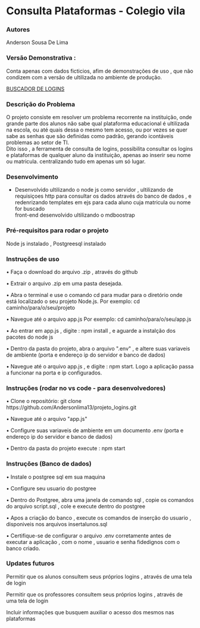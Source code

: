 ### <h1>Consulta Plataformas - Colegio vila</h1>
### Autores
Anderson Sousa De Lima


### Versão Demonstrativa :
Conta apenas com dados ficticios, afim de demonstrações de uso , que não condizem com a versão de ultilizada no ambiente de produção.

[BUSCADOR DE LOGINS](https://buscadordelogins-demo-h5y1.vercel.app)


### Descrição do Problema
O projeto consiste em resolver um problema recorrente na instituição, onde grande parte dos alunos não sabe qual plataforma educacional é ultilizada na escola, ou até quais dessa o mesmo tem acesso, ou por vezes
se quer sabe as senhas que são definidas como padrão, gerando icontáveis problemas ao setor de TI. <br>
Dito isso , a ferramenta de consulta de logins, possibilita consultar os logins e plataformas de qualquer aluno da instituição, apenas ao inserir seu nome ou matricula. centralizando tudo em apenas um só lugar.

### Desenvolvimento
- Desenvolvido ultilizando o node js como servidor , ultilizando de requisiçoes http para consultar os dados através do banco de dados , e redenrizando templates em ejs para cada aluno
cuja matricula ou nome for buscado <br>
front-end desenvolvido ultilizando o mdboostrap
### Pré-requisitos para rodar o projeto
Node js instalado , Postgreesql instalado

### Instruções de uso
<p>• Faça o download do arquivo .zip , através do github</p>
<p>• Extrair o arquivo .zip em uma pasta desejada.</p>
<p>• Abra o terminal e use o comando cd para mudar para o diretório onde está localizado o seu projeto Node.js. Por exemplo: cd caminho/para/o/seu/projeto</p>
<p>• Navegue até o arquivo app.js Por exemplo: cd caminho/para/o/seu/app.js </p>
<p>• Ao entrar em app.js , digite : npm install , e aguarde a instalção dos pacotes do node js</p>
<p>• Dentro da pasta do projeto, abra o arquivo ".env" , e altere suas variaveis de ambiente (porta e endereço ip do servidor e banco de dados)</p>
<p>• Navegue até o arquivo app.js , e digite : npm start. Logo a aplicação passa a funcionar na porta e ip configurados.</p>


### Instruções (rodar no vs code - para desenvolvedores)
<p>• Clone o repositório: git clone https://github.com/Andersonlima13/projeto_logins.git</p>
<p>• Navegue até o arquivo "app.js"</p>
<p>• Configure suas variaveis de ambiente em um documento .env (porta e endereço ip do servidor e banco de dados)</p>
<p>• Dentro da pasta do projeto execute : npm start</p>

### Instruções (Banco de dados)

<p>• Instale o postgree sql em sua maquina</p>
<p>• Configure seu usuario do postgree</p>
<p>• Dentro do Postgree, abra uma janela de comando sql , copie os comandos do arquivo script.sql , cole e execute dentro do postgree</p>
<p>• Apos a criação do banco , execute os comandos de inserção do usuario , disponiveis nos arquivos insertalunos.sql</p>
<p>• Certifique-se de configurar o arquivo .env corretamente antes de executar a aplicação , com o nome , usuario e senha fidedignos com o banco criado.</p>










### Updates futuros 

<p>Permitir que os alunos consultem seus próprios logins , através de uma tela de login</p>
<p>Permitir que os professores consultem seus próprios logins , através de uma tela de login</p>
<p>Incluir informações que busquem auxiliar o acesso dos mesmos nas plataformas</p>
